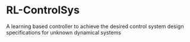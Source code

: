 # RL-ControlSys
A learning based controller to achieve the desired control system design specifications for unknown dynamical systems 

